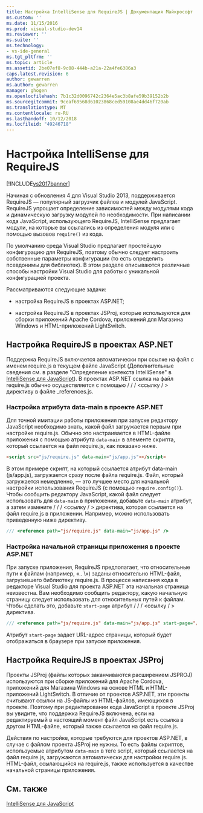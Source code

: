 ```yaml
---
title: Настройка IntelliSense для RequireJS | Документация Майкрософт
ms.custom: ''
ms.date: 11/15/2016
ms.prod: visual-studio-dev14
ms.reviewer: ''
ms.suite: ''
ms.technology:
- vs-ide-general
ms.tgt_pltfrm: ''
ms.topic: article
ms.assetid: 2be07ef8-9c08-444b-a21a-22a4fe6386a3
caps.latest.revision: 6
author: gewarren
ms.author: gewarren
manager: ghogen
ms.openlocfilehash: 7b1c32d0096742c2364e5ac3b8afe59b39152b2b
ms.sourcegitcommit: 9ceaf69568d61023868ced59108ae4dd46f720ab
ms.translationtype: MT
ms.contentlocale: ru-RU
ms.lasthandoff: 10/12/2018
ms.locfileid: "49246718"
---
```

# <a name="customizing-intellisense-for-requirejs"></a>Настройка IntelliSense для RequireJS
[!INCLUDE[vs2017banner](../includes/vs2017banner.md)]

Начиная с обновления 4 для Visual Studio 2013, поддерживается RequireJS — популярный загрузчик файлов и модулей JavaScript. RequireJS упрощает определение зависимостей между модулями кода и динамическую загрузку модулей по необходимости. При написании кода JavaScript, использующего RequireJS, IntelliSense предлагает модули, на которые вы ссылались из определения модуля или с помощью вызовов `require()` из кода.  
  
 По умолчанию среда Visual Studio предлагает простейшую конфигурацию для RequireJS, поэтому обычно следует настроить собственные параметры конфигурации (то есть определить псевдонимы для библиотек). В этом разделе описываются различные способы настройки Visual Studio для работы с уникальной конфигурацией проекта.  
  
 Рассматриваются следующие задачи:  
  
-   настройка RequireJS в проектах ASP.NET;  
  
-   настройка RequireJS в проектах JSProj, которые используются для сборки приложений Apache Cordova, приложений для Магазина Windows и HTML-приложений LightSwitch.  
  
## <a name="customize-requirejs-in-aspnet-projects"></a>Настройка RequireJS в проектах ASP.NET  
 Поддержка RequireJS включается автоматически при ссылке на файл с именем require.js в текущем файле JavaScript (Дополнительные сведения см. в разделе "Определение контекста IntelliSense" в [IntelliSense для JavaScript](../ide/javascript-intellisense.md)). В проектах ASP.NET ссылка на файл require.js обычно осуществляется с помощью / / / \<ссылку / > директиву в файле _references.js.  
  
### <a name="configure-the-data-main-attribute-in-an-aspnet-project"></a>Настройка атрибута data-main в проекте ASP.NET  
 Для точной имитации работы приложения при запуске редактору JavaScript необходимо знать, какой файл загружается первым при настройке require.js. Обычно это настраивается в HTML-файле приложения с помощью атрибута `data-main` в элементе скрипта, который ссылается на файл require.js, как показано ниже.  
  
```html  
<script src="js/require.js" data-main="js/app.js"></script>  
```  
  
 В этом примере скрипт, на который ссылается атрибут data-main (js/app.js), загружается сразу после файла require.js. Файл, который загружается немедленно, — это лучшее место для начальной настройки использования RequireJS (с помощью `require.config()`). Чтобы сообщить редактору JavaScript, какой файл следует использовать для `data-main` в приложении, добавьте `data-main` атрибут, а затем измените / / / \<ссылку / > директива, которая ссылается на файл require.js в приложении. Например, можно использовать приведенную ниже директиву.  
  
```javascript  
/// <reference path="js/require.js" data-main="js/app.js" />  
```  
  
### <a name="configure-the-application-start-page-in-an-aspnet-project"></a>Настройка начальной страницы приложения в проекте ASP.NET  
 При запуске приложения, RequireJS предполагает, что относительные пути к файлам (например, «.. \\«) заданы относительно HTML-файл, загрузившего библиотеку require.js. В процессе написания кода в редакторе Visual Studio для проекта ASP.NET эта начальная страница неизвестна. Вам необходимо сообщить редактору, какую начальную страницу следует использовать для относительных путей к файлам. Чтобы сделать это, добавьте `start-page` атрибут / / / \<ссылку / > директива.  
  
```javascript  
/// <reference path="js/require.js" data-main="js/app.js" start-page="/app/index.html" />  
```  
  
 Атрибут `start-page` задает URL-адрес страницы, который будет отображаться в браузере при запуске приложения.  
  
## <a name="customize-requirejs-in-jsproj-projects"></a>Настройка RequireJS в проектах JSProj  
 Проекты JSProj (файлы которых заканчиваются расширением JSPROJ) используются при сборке приложений для Apache Cordova, приложений для Магазина Windows на основе HTML и HTML-приложений LightSwitch. В отличие от проектов ASP.NET, эти проекты считывают ссылки на JS-файлы из HTML-файлов, имеющихся в проекте. Поэтому при редактировании кода JavaScript в проекте JSProj вы увидите, что поддержка RequireJS включена, если на редактируемый в настоящий момент файл JavaScript есть ссылка в другом HTML-файле, который также ссылается на файл require.js.  
  
 Действия по настройке, которые требуются для проектов ASP.NET, в случае с файлом проекта JSProj не нужны. То есть файлы скриптов, используемые атрибутом `data-main` в теге script, который ссылается на файл require.js, загружаются автоматически для настройки require.js. HTML-файл, ссылающийся на require.js, также используется в качестве начальной страницы приложения.  
  
## <a name="see-also"></a>См. также  
 [IntelliSense для JavaScript](../ide/javascript-intellisense.md)



